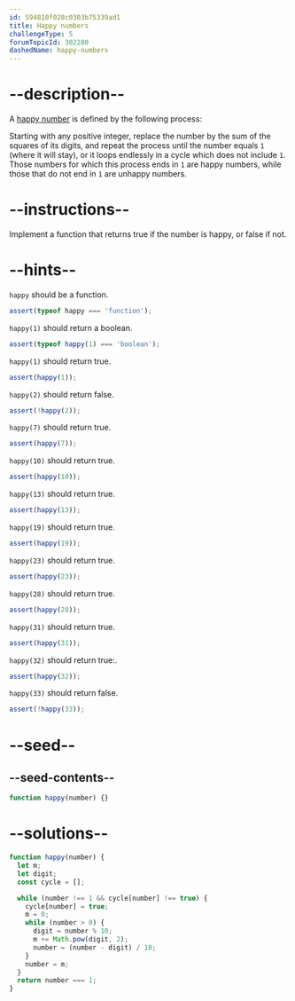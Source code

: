```yaml
---
id: 594810f028c0303b75339ad1
title: Happy numbers
challengeType: 5
forumTopicId: 302280
dashedName: happy-numbers
---
```


# --description--

A [happy number](https://en.wikipedia.org/wiki/Happy_number) is defined by the following process:

Starting with any positive integer, replace the number by the sum of the squares of its digits, and repeat the process until the number equals `1` (where it will stay), or it loops endlessly in a cycle which does not include `1`. Those numbers for which this process ends in `1` are happy numbers, while those that do not end in `1` are unhappy numbers.

# --instructions--

Implement a function that returns true if the number is happy, or false if not.

# --hints--

`happy` should be a function.

```js
assert(typeof happy === 'function');
```

`happy(1)` should return a boolean.

```js
assert(typeof happy(1) === 'boolean');
```

`happy(1)` should return true.

```js
assert(happy(1));
```

`happy(2)` should return false.

```js
assert(!happy(2));
```

`happy(7)` should return true.

```js
assert(happy(7));
```

`happy(10)` should return true.

```js
assert(happy(10));
```

`happy(13)` should return true.

```js
assert(happy(13));
```

`happy(19)` should return true.

```js
assert(happy(19));
```

`happy(23)` should return true.

```js
assert(happy(23));
```

`happy(28)` should return true.

```js
assert(happy(28));
```

`happy(31)` should return true.

```js
assert(happy(31));
```

`happy(32)` should return true:.

```js
assert(happy(32));
```

`happy(33)` should return false.

```js
assert(!happy(33));
```

# --seed--

## --seed-contents--

```js
function happy(number) {}
```

# --solutions--

```js
function happy(number) {
  let m;
  let digit;
  const cycle = [];

  while (number !== 1 && cycle[number] !== true) {
    cycle[number] = true;
    m = 0;
    while (number > 0) {
      digit = number % 10;
      m += Math.pow(digit, 2);
      number = (number - digit) / 10;
    }
    number = m;
  }
  return number === 1;
}
```

